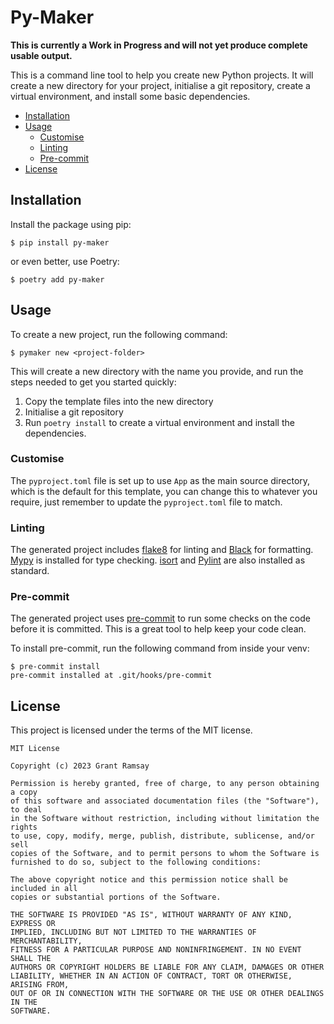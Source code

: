 # Py-Maker <!-- omit in toc -->

**This is currently a Work in Progress and will not yet produce complete usable
output.**

This is a command line tool to help you create new Python projects.  It will
create a new directory for your project, initialise a git repository, create a
virtual environment, and install some basic dependencies.

- [Installation](#installation)
- [Usage](#usage)
  - [Customise](#customise)
  - [Linting](#linting)
  - [Pre-commit](#pre-commit)
- [License](#license)

## Installation

Install the package using pip:

```console
$ pip install py-maker
```

or even better, use Poetry:

```console
$ poetry add py-maker
```

## Usage

To create a new project, run the following command:

```console
$ pymaker new <project-folder>
```

This will create a new directory with the name you provide, and run the steps
needed to get you started quickly:

1) Copy the template files into the new directory
2) Initialise a git repository
3) Run `poetry install` to create a virtual environment and install the
   dependencies.

### Customise

The `pyproject.toml` file is set up to use `App` as the main source directory,
which is the default for this template, you can change this to whatever you
require, just remember to update the `pyproject.toml` file to match.

### Linting

The generated project includes [flake8](https://flake8.pycqa.org/en/latest/) for
linting and [Black](https://black.readthedocs.io/en/stable/) for formatting.
[Mypy](http://mypy-lang.org/) is installed for type checking.
[isort](https://pycqa.github.io/isort/) and [Pylint](https://pylint.org/) are
also installed as standard.

### Pre-commit

The generated project uses [pre-commit](https://pre-commit.com/) to run some
checks on the code before it is committed.  This is a great tool to help keep
your code clean.

To install pre-commit, run the following command from inside your venv:

```console
$ pre-commit install
pre-commit installed at .git/hooks/pre-commit
```

## License

This project is licensed under the terms of the MIT license.

```pre
MIT License

Copyright (c) 2023 Grant Ramsay

Permission is hereby granted, free of charge, to any person obtaining a copy
of this software and associated documentation files (the "Software"), to deal
in the Software without restriction, including without limitation the rights
to use, copy, modify, merge, publish, distribute, sublicense, and/or sell
copies of the Software, and to permit persons to whom the Software is
furnished to do so, subject to the following conditions:

The above copyright notice and this permission notice shall be included in all
copies or substantial portions of the Software.

THE SOFTWARE IS PROVIDED "AS IS", WITHOUT WARRANTY OF ANY KIND, EXPRESS OR
IMPLIED, INCLUDING BUT NOT LIMITED TO THE WARRANTIES OF MERCHANTABILITY,
FITNESS FOR A PARTICULAR PURPOSE AND NONINFRINGEMENT. IN NO EVENT SHALL THE
AUTHORS OR COPYRIGHT HOLDERS BE LIABLE FOR ANY CLAIM, DAMAGES OR OTHER
LIABILITY, WHETHER IN AN ACTION OF CONTRACT, TORT OR OTHERWISE, ARISING FROM,
OUT OF OR IN CONNECTION WITH THE SOFTWARE OR THE USE OR OTHER DEALINGS IN THE
SOFTWARE.


```
